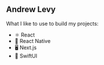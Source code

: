 Andrew Levy
-

What I like to use to build my projects:
- :atom_symbol: React 
- :vibration_mode: React Native
- :desktop_computer: Next.js 
- :iphone: SwiftUI 



<!--
**andrew-levy/andrew-levy** is a ✨ _special_ ✨ repository because its `README.md` (this file) appears on your GitHub profile.
-->
